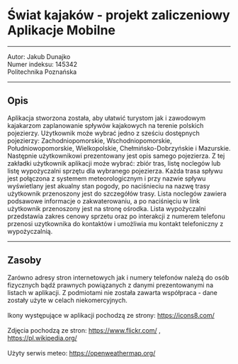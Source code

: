 # Świat kajaków - projekt zaliczeniowy Aplikacje Mobilne

---
Autor: Jakub Dunajko \
Numer indeksu: 145342 \
Politechnika Poznańska

---
## Opis

Aplikacja stworzona została, aby ułatwić turystom jak i zawodowym kajakarzom zaplanowanie spływów kajakowych na terenie polskich pojezierzy.
Użytkownik może wybrać jedno z sześciu dostępnych pojezierzy: Zachodniopomorskie, Wschodniopomorskie, Południowopomorskie, Wielkopolskie, Chełmińsko-Dobrzyńskie i Mazurskie. Następnie użytkownikowi prezentowany jest opis samego pojezierza. Z tej zakładki użytkownik aplikacji może wybrać: zbiór tras, listę noclegów lub listę wypożyczalni sprzętu dla wybranego pojezierza. Każda trasa spływu jest połączona z systemem meteorologicznym i przy nazwie spływu wyświetlany jest akualny stan pogody,
po naciśnieciu na nazwę trasy użytkownik przenoszony jest do szczegółów trasy. Lista noclegów zawiera podsawowe informacje o zakwaterowaniu, a po naciśnięciu w link użytkownik przenoszony jest na stronę ośrodka. Lista wypożyczalni przedstawia zakres cenowy sprzetu oraz po interakcji z numerem telefonu przenosi uzytkownika do kontaktów i umożliwia mu kontakt telefoniczny z wypożyczalnią. 

---
## Zasoby

Zarówno adresy stron internetowych jak i numery telefonów należą do osób fizycznych bądź prawnych powiązanych z danymi prezentowanymi na listach w aplikacji.
Z podmiotami nie została zawarta współpraca - dane zostały użyte w celach niekomercyjnych. \
\
Ikony występujące w aplikacji pochodzą ze strony: <https://icons8.com/> \
\
Zdjęcia pochodzą ze stron: <https://www.flickr.com/> , <https://pl.wikipedia.org/> \
\
Użyty serwis meteo: <https://openweathermap.org/>
